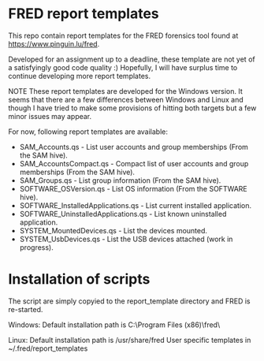 # FRED report templates
This repo contain report templates for the FRED forensics tool found at https://www.pinguin.lu/fred.

Developed for an assignment up to a deadline, these template are not yet of a satisfyingly good code quality :)
Hopefully, I will have surplus time to continue developing more report templates.

NOTE These report templates are developed for the Windows version. It seems that there are a few differences between Windows and Linux and though I have tried to make some provisions of hitting both targets but a few minor issues may appear.

For now, following report templates are available:

- SAM_Accounts.qs - List user accounts and group memberships (From the SAM hive).
- SAM_AccountsCompact.qs - Compact list of user accounts and group memberships (From the SAM hive).
- SAM_Groups.qs - List group information (From the SAM hive).
- SOFTWARE_OSVersion.qs - List OS information (From the SOFTWARE hive).
- SOFTWARE_InstalledApplications.qs - List current installed application.
- SOFTWARE_UninstalledApplications.qs - List known uninstalled application.
- SYSTEM_MountedDevices.qs - List the devices mounted.
- SYSTEM_UsbDevices.qs - List the USB devices attached (work in  progress).

# Installation of scripts
The script are simply copyied to the report_template directory and FRED is re-started.

Windows:
Default installation path is C:\Program Files (x86)\fred\

Linux:
Default installation path is /usr/share/fred
User specific templates in ~/.fred/report_templates
